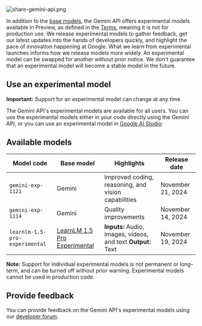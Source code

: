 ![share-gemini-api.png](https://prod-files-secure.s3.us-west-2.amazonaws.com/881c9b70-d383-476f-bfa5-d8eb75634e1d/d6895490-b454-49f5-8837-23981be0e13a/share-gemini-api.png)

In addition to the [base models](https://ai.google.dev/gemini-api/docs/models/gemini), the Gemini API offers experimental models available in Preview, as defined in the [Terms](https://ai.google.dev/gemini-api/terms), meaning it is not for production use. We release experimental models to gather feedback, get our latest updates into the hands of developers quickly, and highlight the pace of innovation happening at Google. What we learn from experimental launches informs how we release models more widely. An experimental model can be swapped for another without prior notice. We don't guarantee that an experimental model will become a stable model in the future.

## Use an experimental model

**Important:** Support for an experimental model can change at any time.

The Gemini API's experimental models are available for all users. You can use the experimental models either in your code directly using the Gemini API, or you can use an experimental model in [Google AI Studio](https://aistudio.google.com/):

## Available models

| Model code | Base model | Highlights | Release date |
| --- | --- | --- | --- |
| `gemini-exp-1121` | Gemini | Improved coding, reasoning, and vision capabilities | November 21, 2024 |
| `gemini-exp-1114` | Gemini | Quality improvements | November 14, 2024 |
| `learnlm-1.5-pro-experimental` | [LearnLM 1.5 Pro Experimental](https://ai.google.dev/gemini-api/docs/learnlm) | **Inputs:** Audio, images, videos, and text  **Output:** Text | November 19, 2024 |

**Note:** Support for individual experimental models is not permanent or long-term, and can be turned off without prior warning. Experimental models cannot be used in production code.

## Provide feedback

You can provide feedback on the Gemini API's experimental models using our [developer forum](https://discuss.ai.google.dev/c/gemini-api/4).